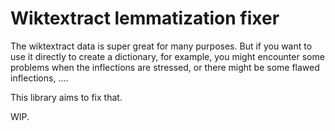 # Wiktextract lemmatization fixer

The wiktextract data is super great for many purposes. But if you want to use it directly to create a dictionary, for example, you might encounter some problems when the inflections are stressed, or there might be some flawed inflections, ....

This library aims to fix that.

WIP.